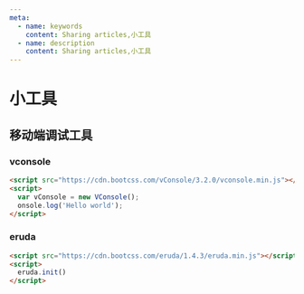 ```yaml
---
meta:
  - name: keywords
    content: Sharing articles,小工具
  - name: description
    content: Sharing articles,小工具
---
```



# 小工具

## 移动端调试工具

### vconsole

```html
<script src="https://cdn.bootcss.com/vConsole/3.2.0/vconsole.min.js"></script>
<script>
  var vConsole = new VConsole();
  onsole.log('Hello world');
</script>
```

### eruda

```html
<script src="https://cdn.bootcss.com/eruda/1.4.3/eruda.min.js"></script>
<script>
  eruda.init()
</script>
```